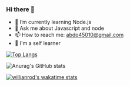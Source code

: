 ### Hi there 👋


- 🌱 I’m currently learning Node.js 
- 💬 Ask me about Javascript and node
- 📫 How to reach me: abdo45010@gmail.com
- 🤞 I'm a self learner


[![Top Langs](https://github-readme-stats.vercel.app/api/top-langs/?username=Abdo-hassa)](https://github.com/anuraghazra/github-readme-stats)


![Anurag's GitHub stats](https://github-readme-stats.vercel.app/api?username=Abdo-hassa&show_icons=true&theme=radical)



[![willianrod's wakatime stats](https://github-readme-stats.vercel.app/api/wakatime?username=Abdallah_hassan)](https://github.com/anuraghazra/github-readme-stats)


